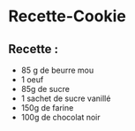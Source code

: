 # Recette-Cookie
## Recette :
- 85 g de beurre mou
- 1 oeuf
- 85g de sucre
- 1 sachet de sucre vanillé
- 150g de farine
- 100g de chocolat noir